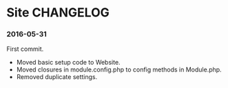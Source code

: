 # Site CHANGELOG

### 2016-05-31
First commit.

- Moved basic setup code to Website.
- Moved closures in module.config.php to config methods in Module.php.
- Removed duplicate settings.


